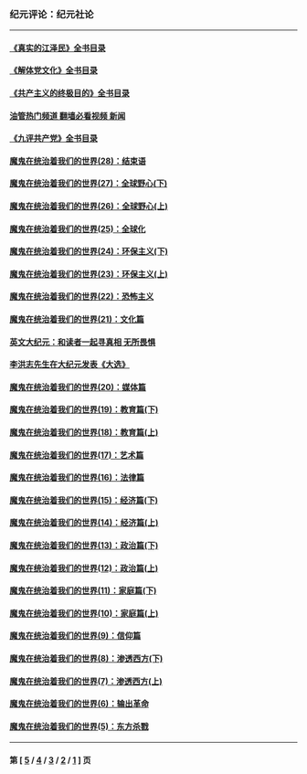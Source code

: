 ### 纪元评论：纪元社论
---
#### [《真实的江泽民》全书目录](../../pages/nsc422/n13721399.md?10310330) 
#### [《解体党文化》全书目录](../../pages/nsc422/n13721157.md?10310330) 
#### [《共产主义的终极目的》全书目录](../../pages/nsc422/n13721048.md?10310330) 
#### [油管热门频道 翻墙必看视频 新闻](ok?10310330)
#### [《九评共产党》全书目录](../../pages/nsc422/n13708085.md?10310330) 
#### [魔鬼在统治着我们的世界(28)：结束语](../../pages/nsc422/n10936246.md?10310330) 
#### [魔鬼在统治着我们的世界(27)：全球野心(下)](../../pages/nsc422/n10928319.md?10310330) 
#### [魔鬼在统治着我们的世界(26)：全球野心(上)](../../pages/nsc422/n10900318.md?10310330) 
#### [魔鬼在统治着我们的世界(25)：全球化](../../pages/nsc422/n10788205.md?10310330) 
#### [魔鬼在统治着我们的世界(24)：环保主义(下)](../../pages/nsc422/n10695307.md?10310330) 
#### [魔鬼在统治着我们的世界(23)：环保主义(上)](../../pages/nsc422/n10688613.md?10310330) 
#### [魔鬼在统治着我们的世界(22)：恐怖主义](../../pages/nsc422/n10614727.md?10310330) 
#### [魔鬼在统治着我们的世界(21)：文化篇](../../pages/nsc422/n10597706.md?10310330) 
#### [英文大纪元：和读者一起寻真相 无所畏惧](../../pages/nsc422/n12542027.md?10310330) 
#### [李洪志先生在大纪元发表《大选》](../../pages/nsc422/n12534746.md?10310330) 
#### [魔鬼在统治着我们的世界(20)：媒体篇](../../pages/nsc422/n10586579.md?10310330) 
#### [魔鬼在统治着我们的世界(19)：教育篇(下)](../../pages/nsc422/n10564808.md?10310330) 
#### [魔鬼在统治着我们的世界(18)：教育篇(上)](../../pages/nsc422/n10526970.md?10310330) 
#### [魔鬼在统治着我们的世界(17)：艺术篇](../../pages/nsc422/n10499093.md?10310330) 
#### [魔鬼在统治着我们的世界(16)：法律篇](../../pages/nsc422/n10485969.md?10310330) 
#### [魔鬼在统治着我们的世界(15)：经济篇(下)](../../pages/nsc422/n10469975.md?10310330) 
#### [魔鬼在统治着我们的世界(14)：经济篇(上)](../../pages/nsc422/n10457370.md?10310330) 
#### [魔鬼在统治着我们的世界(13)：政治篇(下)](../../pages/nsc422/n10448270.md?10310330) 
#### [魔鬼在统治着我们的世界(12)：政治篇(上)](../../pages/nsc422/n10444576.md?10310330) 
#### [魔鬼在统治着我们的世界(11)：家庭篇(下)](../../pages/nsc422/n10440961.md?10310330) 
#### [魔鬼在统治着我们的世界(10)：家庭篇(上)](../../pages/nsc422/n10435448.md?10310330) 
#### [魔鬼在统治着我们的世界(9)：信仰篇](../../pages/nsc422/n10432159.md?10310330) 
#### [魔鬼在统治着我们的世界(8)：渗透西方(下)](../../pages/nsc422/n10429603.md?10310330) 
#### [魔鬼在统治着我们的世界(7)：渗透西方(上)](../../pages/nsc422/n10426013.md?10310330) 
#### [魔鬼在统治着我们的世界(6)：输出革命](../../pages/nsc422/n10421536.md?10310330) 
#### [魔鬼在统治着我们的世界(5)：东方杀戮](../../pages/nsc422/n10417707.md?10310330) 

---
#### 第 [ [5](./5.md?10310330) / [4](./4.md?10310330) / [3](./3.md?10310330) / [2](./2.md?10310330) / [1](./1.md?10310330) ] 页
